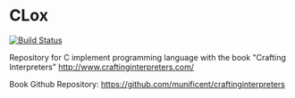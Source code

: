 # CLox

[![Build Status](https://travis-ci.org/yangruihan/clox.svg?branch=master)](https://travis-ci.org/yangruihan/clox)

Repository for C implement programming language with the book "Crafting Interpreters" http://www.craftinginterpreters.com/

Book Github Repository: https://github.com/munificent/craftinginterpreters